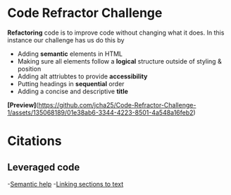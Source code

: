# Code Refractor Challenge

**Refactoring** code is to improve code without changing what it does. In this instance our challenge has us do this by

- Adding **semantic** elements in HTML
- Making sure all elements follow a **logical** structure outside of styling & position
- Adding alt attriubtes to provide **accessibility** 
- Putting headings in **sequential** order
- Adding a concise and descriptive **title**

**[Preview]**(https://github.com/jcha25/Code-Refractor-Challenge-1/assets/135068189/01e38ab6-3344-4223-8501-4a548a16feb2)

# Citations
## Leveraged code

-[Semantic help](https://www.freecodecamp.org/news/semantic-html-alternatives-to-using-divs/)
-[Linking sections to text](https://www.computerhope.com/issues/ch000049.htm#opening)
